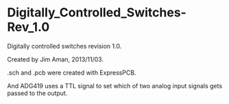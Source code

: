 # Digitally_Controlled_Switches-Rev_1.0

Digitally controlled switches revision 1.0. 

Created by Jim Aman, 2013/11/03. 

.sch and .pcb were created with ExpressPCB.

And ADG419 uses a TTL signal to set which of two analog input signals gets passed to the output. 